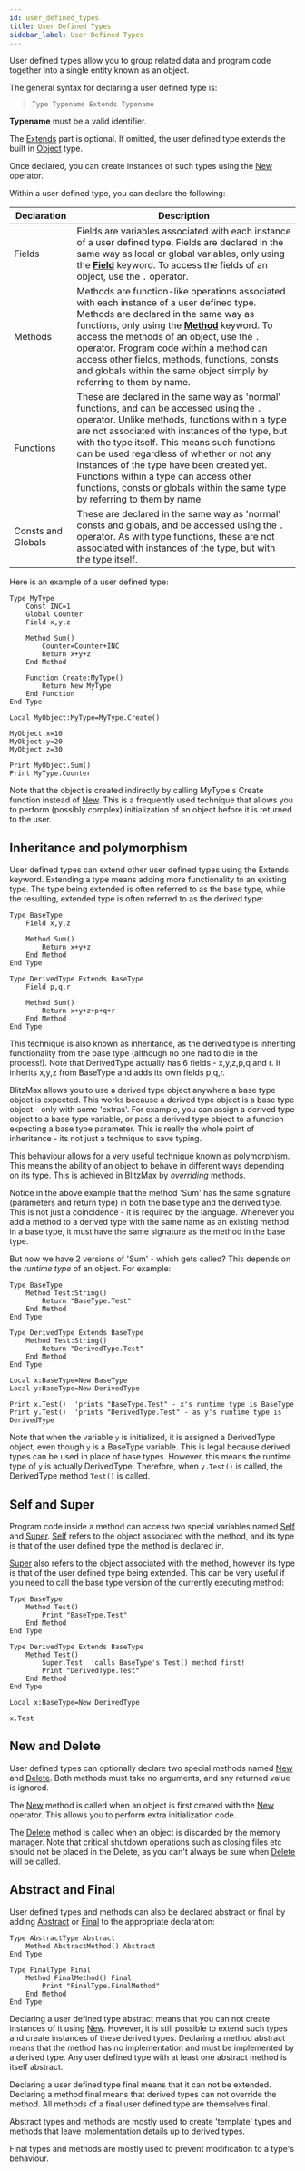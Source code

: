 ```yaml
---
id: user_defined_types
title: User Defined Types
sidebar_label: User Defined Types
---
```


User defined types allow you to group related data and program code together into a single entity known as an object.

The general syntax for declaring a user defined type is:

> `Type Typename Extends Typename`

**Typename** must be a valid identifier.

The [Extends] part is optional. If omitted, the user defined type extends the built in [Object] type.

Once declared, you can create instances of such types using the [New] operator.

Within a user defined type, you can declare the following:

| Declaration | Description |
|---|---|
| Fields | Fields are variables associated with each instance of a user defined type. Fields are declared in the same way as local or global variables, only using the **[Field]** keyword. To access the fields of an object, use the `.` operator. |
| Methods | Methods are function-like operations associated with each instance of a user defined type. Methods are declared in the same way as functions, only using the **[Method]** keyword. To access the methods of an object, use the `.` operator. Program code within a method can access other fields, methods, functions, consts and globals within the same object simply by referring to them by name. |
| Functions | These are declared in the same way as 'normal' functions, and can be accessed using the `.` operator. Unlike methods, functions within a type are not associated with instances of the type, but with the type itself. This means such functions can be used regardless of whether or not any instances of the type have been created yet. Functions within a type can access other functions, consts or globals within the same type by referring to them by name. |
| Consts and Globals | These are declared in the same way as 'normal' consts and globals, and be accessed using the `.` operator. As with type functions, these are not associated with instances of the type, but with the type itself. |

Here is an example of a user defined type:
```blitzmax
Type MyType
	Const INC=1
	Global Counter
	Field x,y,z

	Method Sum()
		Counter=Counter+INC
		Return x+y+z
	End Method

	Function Create:MyType()
		Return New MyType
	End Function
End Type

Local MyObject:MyType=MyType.Create()

MyObject.x=10
MyObject.y=20
MyObject.z=30

Print MyObject.Sum()
Print MyType.Counter
```

Note that the object is created indirectly by calling MyType's Create function instead of [New]. This is a
frequently used technique that allows you to perform (possibly complex) initialization of an object before it is
returned to the user.

## Inheritance and polymorphism

User defined types can extend other user defined types using the Extends keyword. Extending a type means
adding more functionality to an existing type. The type being extended is often referred to as the base type,
while the resulting, extended type is often referred to as the derived type:

```blitzmax
Type BaseType
	Field x,y,z

	Method Sum()
		Return x+y+z
	End Method
End Type

Type DerivedType Extends BaseType
	Field p,q,r

	Method Sum()
		Return x+y+z+p+q+r
	End Method
End Type
```

This technique is also known as inheritance, as the derived type is inheriting functionality from the
base type (although no one had to die in the process!). Note that DerivedType actually has 6 fields -
x,y,z,p,q and r. It inherits x,y,z from BaseType and adds its own fields p,q,r.

BlitzMax allows you to use a derived type object anywhere a base type object is expected. This works because a
derived type object is a base type object - only with some 'extras'. For example, you can assign a derived type
object to a base type variable, or pass a derived type object to a function expecting a base type parameter.
This is really the whole point of inheritance - its not just a technique to save typing.

This behaviour allows for a very useful technique known as polymorphism. This means the ability of an object
to behave in different ways depending on its type. This is achieved in BlitzMax by *overriding* methods.

Notice in the above example that the method 'Sum' has the same signature (parameters and return type) in both
the base type and the derived type. This is not just a coincidence - it is required by the language. Whenever
you add a method to a derived type with the same name as an existing method in a base type, it must have the same
signature as the method in the base type.

But now we have 2 versions of 'Sum' - which gets called? This depends on the *runtime type* of an object. For example:
```blitzmax
Type BaseType
	Method Test:String()
		Return "BaseType.Test"
	End Method
End Type

Type DerivedType Extends BaseType
	Method Test:String()
		Return "DerivedType.Test"
	End Method
End Type

Local x:BaseType=New BaseType
Local y:BaseType=New DerivedType

Print x.Test()	'prints "BaseType.Test" - x's runtime type is BaseType
Print y.Test()	'prints "DerivedType.Test" - as y's runtime type is DerivedType
```

Note that when the variable `y` is initialized, it is assigned a DerivedType object, even though `y` is
a BaseType variable. This is legal because derived types can be used in place of base types. However, this
means the runtime type of `y` is actually DerivedType. Therefore, when `y.Test()` is called, the DerivedType method
`Test()` is called.

## Self and Super

Program code inside a method can access two special variables named [Self] and [Super].
[Self] refers to the object associated with the method, and its type is that of the user defined
type the method is declared in.

[Super] also refers to the object associated with the method, however its type is that of the user
defined type being extended. This can be very useful if you need to call the base type version of
the currently executing method:
```blitzmax
Type BaseType
	Method Test()
		Print "BaseType.Test"
	End Method
End Type

Type DerivedType Extends BaseType
	Method Test()
		Super.Test	'calls BaseType's Test() method first!
		Print "DerivedType.Test"
	End Method
End Type

Local x:BaseType=New DerivedType

x.Test
```

## New and Delete

User defined types can optionally declare two special methods named [New] and [Delete]. Both methods must
take no arguments, and any returned value is ignored.

The [New] method is called when an object is first created with the [New] operator. This allows you to perform
extra initialization code.

The [Delete] method is called when an object is discarded by the memory manager. Note that critical
shutdown operations such as closing files etc should not be placed in the Delete, as you can't always
be sure when [Delete] will be called.


## Abstract and Final

User defined types and methods can also be declared abstract or final by adding [Abstract] or [Final]
to the appropriate declaration:
```blitzmax
Type AbstractType Abstract
	Method AbstractMethod() Abstract
End Type

Type FinalType Final
	Method FinalMethod() Final
		Print "FinalType.FinalMethod"
	End Method
End Type
```
Declaring a user defined type abstract means that you can not create instances of it using [New]. However,
it is still possible to extend such types and create instances of these derived types. Declaring a method
abstract means that the method has no implementation and must be implemented by a derived type. Any user
defined type with at least one abstract method is itself abstract.

Declaring a user defined type final means that it can not be extended. Declaring a method final
means that derived types can not override the method. All methods of a final user defined type are themselves final.

Abstract types and methods are mostly used to create 'template' types and methods that leave implementation
details up to derived types.

Final types and methods are mostly used to prevent modification to a type's behaviour.

[Extends]: ../../api/brl/brl.blitz/#extends
[Field]: ../../api/brl/brl.blitz/#field
[Method]: ../../api/brl/brl.blitz/#method
[Object]: ../../api/brl/brl.blitz/#object
[New]: ../../api/brl/brl.blitz/#new
[Self]: ../../api/brl/brl.blitz/#self
[Super]: ../../api/brl/brl.blitz/#super
[Delete]: ../../api/brl/brl.blitz/#delete
[Abstract]: ../../api/brl/brl.blitz/#abstract
[Final]: ../../api/brl/brl.blitz/#final
